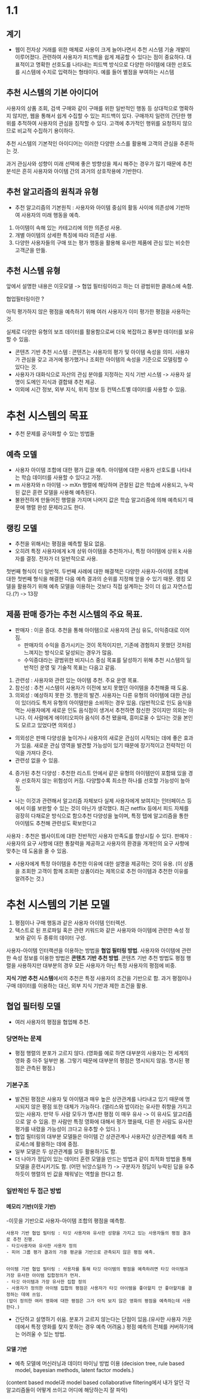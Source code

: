 # 1.1

## 계기
- 웹이 전자상 거래를 위한 매체로 사용이 크게 늘어나면서 추천 시스템 기술 개발이 이루어졌다. 관련하여 사용자가 피드백을 쉽게 제공할 수 있다는 점이 중요하다. 
대표적이고 명확한 선호도를 나타내는 피드백 방식으로 다양한 아이템에 대한 선호도를 시스템에 수치로 입력하는 형태이다. 예를 들어 별점을 부여하는 시스템

## 추천 시스템의 기본 아이디어

사용자의 상품 조회, 검색 구매와 같이 구매를 위한 일반적인 행동 등 상대적으로 명확하지 않지만, 웹을 통해서 쉽게 수집할 수 있는 피드백이 있다. 구매까지 일련의 간단한 행위를 추적하여 사용자의 관심을 짐작할 수 있다.
고객에 추가적인 행위를 요청하지 않으므로 비교적 수집하기 용이하다.

추천 시스템의 기본적인 아이디어는 이러한 다양한 소스를 활용해 고객의 관심을 추론하는 것.

과거 관심사와 성향이 미래 선택에 좋은 방향성을 제시 해주는 경우가 많기 때문에 추천 분석은 흔히 사용자와 아이템 간의 과거의 상호작용에 기반한다.


## 추천 알고리즘의 원칙과 유형

- 추천 알고리즘의 기본원칙 : 사용자와 아이템 중심의 활동 사이에 의존성에 기반하여 사용자의 미래 행동을 예측.
1. 아이템이 속해 있는 카테고리에 의한 의존성 사용.
2. 개별 아이템의 상세한 특징에 따라 의존성 사용.
3. 다양한 사용자들의 구매 또는 평가 행동을 활용해 유사한 제품에 관심 있는 비슷한 고객군을 만듦.

## 추천 시스템 유형


앞에서 설명한 내용은 이웃모델 -> 협업 필터링이라고 하는 더 광범위한 클래스에 속함.


협업필터링이란 ?

아직 평가하지 않은 평점을 예측하기 위해 여러 사용자가 이미 평가한 평점을 사용하는 것. 


실제로 다양한 유형의 보조 데이터를 활용함으로써 더욱 복잡하고 풍부한 데이터를 보유할 수 있음.

- 콘텐츠 기반 추천 시스템 : 콘텐츠는 사용자의 평가 및 아이템 속성을 의미. 사용자가 관심을 갖고 과거에 평가했거나 조회한 아이템의 속성을 기준으로 모델링할 수 있다는 것.
- 사용자가 대화식으로 자산의 관심 분야를 지정하는 지식 기반 시스템 -> 사용자 설명이 도메인 지식과 결합돼 추천 제공.
- 이외에 시간 정보, 외부 지식, 위치 정보 등 컨텍스트별 데이터를 사용할 수 있음.


# 추천 시스템의 목표

- 추천 문제를 공식화할 수 있는 방법들

## 예측 모델
- 사용자 아이템 조합에 대한 평가 값을 예측. 아이템에 대한 사용자 선호도를 나타내는 학습 데이터를 사용할 수 있다고 가정.
- m 사용자와 n 아이템 -> mXn 행렬에 해당하며 관찰된 값은 학습에 사용되고, 누락된 값은 훈련 모델을 사용해 예측된다. 
- 불완전하게 만들어진 행렬을 가지며 나머지 값은 학습 알고리즘에 의해 예측되기 때문에 행렬 완성 문제라고도 한다.

## 랭킹 모델
- 추천을 위해서는 평점을 예측할 필요 없음.
- 오히려 특정 사용자에게 k개 상위 아이템을 추천하거나, 특정 아이템에 상위 k 사용자를 결정. 전자가 더 일반적으로 사용.


첫번째 형식이 더 일반적. 두번째 사례에 대한 해결책은 다양한 사용자-아이템 조합에 대한 첫번째 형식을 해결한 다음 예측 결과의 순위를 지정해 얻을 수 있기 때문.
랭킹 모델을 활용하기 위해 예측 모델을 이용하는 것보다 직접 설계하는 것이 더 쉽고 자연스럽다.(?) -> 13장




## 제품 판매 증가는 추천 시스템의 주요 목표.
- 판매자 : 이윤 증대.  추천을 통해 아이템으로 사용자의 관심 유도, 이익증대로 이어짐.
  - 판매자의 수익을 증가시키는 것이 목적이지만, 기존에 경험하지 못했던 것처럼 느껴지는 방식으로 달성되는 경우가 많음.
  - 수익증대라는 광범위한 비지니스 중심 목표를 달성하기 위해 추천 시스템의 일반적인 운영 및 기술적 목표는 다음고 같음.



1. 관련성 : 사용자와 관련 있는 아이템 추천. 주요 운영 목표.
2. 참신성 : 추천 시스템이 사용자가 이전에 보지 못했던 아이템을 추천해줄 때 도움.
3. 의외성 : 예상하지 못한 것. 행운의 발견. 사용자는 다른 유형의 아이템에 대한 관심이 있더라도 특저 유형의 아이템만을 소비하는 경우 있음.
(일반적으로 인도 음식을 먹는 사용자에게 새로운 인도 음식점이 생겨서 추천하면 참신한 것이지만 의외는 아니다. 이 사람에게 에이티오피아 음식이 추천 됐을때, 흥미로울 수 있다는 것을
본인도 모르고 있었다면 의외성.)
  - 의외성은 판매 다양성을 높이거나 사용자의 새로운 관심이 시작되는 데에 좋은 효과가 있음. 새로운 관심 영역을 발견할 가능성이 있기 때문에 장기적이고 전략적인 이익을 가져다 준다.
  - 관련성 없을 수 있음.
4. 증가된 추천 다양성 : 추천한 리스트 안에서 같은 유형의 아이템만이 포함돼 있을 경우 선호하지 않는 위험성이 커짐. 다양할수록 최소한 하나를 선호할 가능성이 높아짐.

- 나는 이것과 관련해서 알고리즘 자체보다 실제 사용자에게 보여지는 인터페이스 등에서 이를 보완할 수 있는 것이 아닌가 생각했다. 최근 netflix 등에서 피드 자체를 굉장히 다채로운 방식으로 함으추천 다양성을 높이며, 특정 탭에 알고리즘을 통한 아이템도 추천해 관련성도 확보한다고 




사용자 : 추천은 웹사이트에 대한 전반적인 사용자 만족도를 향상시킬 수 있다. 
판매자 : 사용자의 요구 사항에 대한 통찰력을 제공하고 사용자의 환경을 개개인의 요구 사항에 맞추는 데 도움을 줄 수 있음.


- 사용자에게 특정 아이템을 추천한 이유에 대한 설명을 제공하는 것이 유용. (이 상품을 조회한 고객이 함께 조회한 상품이라는 제목으로 추천 아이템과 추천한 이유를 알려주는 것.)



# 추천 시스템의 기본 모델

1. 평점이나 구매 행동과 같은 사용자 아이템 인터렉션.
2. 텍스트로 된 프로파일 혹은 관련 키워드와 같은 사용자와 아이템에 관련한 속성 정보와 같이 두 종류의 데이터 구성.

사용자-아이템 인터랙션을 이용하는 방법을 **협업 필터링 방법**. 사용자와 아이템에 관련한 속성 정보를 이용한 방법은 **콘텐츠 기반 추천 방법**.
콘텐츠 기반 추천 방법도 평점 행렬을 사용하지만 대부분의 경우 모든 사용자가 아닌 특정 사용자의 평점에 비중.

**지식 기반 추천 시스템**에서의 추천은 특정 사용자의 조건을 기반으로 함. 과거 평점이나 구매 데이터를 이용하는 대신, 외부 지식 기반과 제한 조건을 활용.

## 협업 필터링 모델
- 여러 사용자의 평점을 협업해 추천.

### 당면하는 문제
- 평점 행렬의 분포가 고르지 않다. 
(영화를 예로 하면 대부분의 사용자는 전 세계의 영화 중 아주 일부만 봄. 그렇기 때문에 대부분의 평점은 명시되지 않음. 명시된 평점은 관측된 평점.)

### 기본구조
- 발견된 평점은 사용자 및 아이템과 매우 높은 상관관계를 나타내고 있기 때문에 명시되지 않은 평점 또한 대체가 가능하다.
(앨리스와 밥이라는 유사한 취향을 가지고 있는 사용자. 만약 두 사람 모두가 명시한 평점 이 매우 유사 -> 이 유사도 알고리즘으로 알 수 있음. 
한 사람만 특정 영화에 대해서 평가 했을때, 다른 한 사람도 유사한 평가를 내렸을 가능성이 크다고 유추할 수 있다. )
- 협업 필터링의 대부분 모델들은 아이템 간 상관관계나 사용자간 상관관계를 예측 프로세스에 활용하는 데에 중점.
- 일부 모델은 두 상관관계를 모두 활용하기도 함.
- 더 나아가 정답이 있는 데이터 훈련 모델을 만드는 방법과 같이 최적화 방법을 통해 모델을 훈련시키기도 함. (어떤 뉘앙스일까 ?) -> 구분자가 정답이 누락된 답을 유추하듯이 행렬의 빈 값을 채워넣는 역할을 한다고 함.

### 일반적인 두 접근 방법

#### 메모리 기반(이웃 기반)
-이웃을 기반으로 사용자-아이템 조합의 평점을 예측함.

```
사용자 기반 협업 필터링 : 타깃 사용자와 유사한 성향을 가지고 있는 사용자들의 평점 결과로 추천 진행.
- 타깃사용자와 유사한 사용자 정의
- 피어 그룹 평가 결과의 가중 평균을 기반으로 관측되지 않은 평점 예측.
```
```

아이템 기반 협업 필터링 : 사용자를 통해 타깃 아이템의 평점을 예측하려면 타깃 아이템과 가장 유사한 아이템 집합정의가 먼저.
- 타깃 아이템과 가장 유사한 집합 정의
- 사용자가 정의한 아이템 집합의 평점은 사용자가 타깃 아이템을 좋아할지 안 좋아할지를 결정하는 데에 쓰임.
(밥이 정의한 여러 영화에 대한 평점은 그가 아직 보지 않은 영화의 평점을 예측하는데 사용한다.)
```
- 간단하고 설명하기 쉬움. 분포가 고르지 않는다는 단점이 있음.(유사한 사용자 가운데에서 특정 영화를 찾지 못하는 경우 예측 어려움.) 평점 예측의 전체를 커버하기에는 어려울 수 있는 방법.

#### 모델 기반
- 예측 모델에 머신러닝과 데이터 마이닝 방법 이용 (decision tree, rule based model, bayesian methods, latent factor models.)


(content based model과 model based collaborative filtering에서 내가 알던 각 알고리즘들이 어떻게 쓰이고 어디에 해당하는지 잘 파악)





